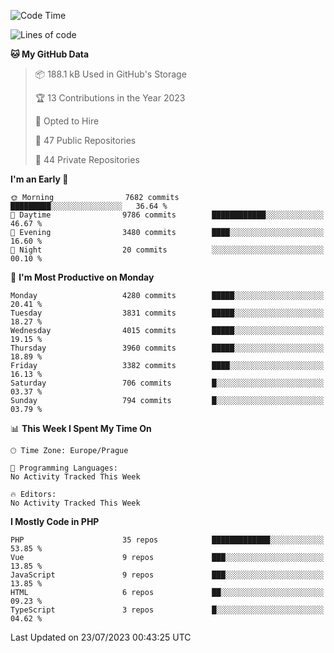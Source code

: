 <!--START_SECTION:waka-->
![Code Time](http://img.shields.io/badge/Code%20Time-1%2C583%20hrs%2058%20mins-blue)

![Lines of code](https://img.shields.io/badge/From%20Hello%20World%20I%27ve%20Written-6.8%20million%20lines%20of%20code-blue)

**🐱 My GitHub Data** 

> 📦 188.1 kB Used in GitHub's Storage 
 > 
> 🏆 13 Contributions in the Year 2023
 > 
> 💼 Opted to Hire
 > 
> 📜 47 Public Repositories 
 > 
> 🔑 44 Private Repositories 
 > 
**I'm an Early 🐤** 

```text
🌞 Morning                7682 commits        █████████░░░░░░░░░░░░░░░░   36.64 % 
🌆 Daytime                9786 commits        ████████████░░░░░░░░░░░░░   46.67 % 
🌃 Evening                3480 commits        ████░░░░░░░░░░░░░░░░░░░░░   16.60 % 
🌙 Night                  20 commits          ░░░░░░░░░░░░░░░░░░░░░░░░░   00.10 % 
```
📅 **I'm Most Productive on Monday** 

```text
Monday                   4280 commits        █████░░░░░░░░░░░░░░░░░░░░   20.41 % 
Tuesday                  3831 commits        █████░░░░░░░░░░░░░░░░░░░░   18.27 % 
Wednesday                4015 commits        █████░░░░░░░░░░░░░░░░░░░░   19.15 % 
Thursday                 3960 commits        █████░░░░░░░░░░░░░░░░░░░░   18.89 % 
Friday                   3382 commits        ████░░░░░░░░░░░░░░░░░░░░░   16.13 % 
Saturday                 706 commits         █░░░░░░░░░░░░░░░░░░░░░░░░   03.37 % 
Sunday                   794 commits         █░░░░░░░░░░░░░░░░░░░░░░░░   03.79 % 
```


📊 **This Week I Spent My Time On** 

```text
🕑︎ Time Zone: Europe/Prague

💬 Programming Languages: 
No Activity Tracked This Week

🔥 Editors: 
No Activity Tracked This Week
```

**I Mostly Code in PHP** 

```text
PHP                      35 repos            █████████████░░░░░░░░░░░░   53.85 % 
Vue                      9 repos             ███░░░░░░░░░░░░░░░░░░░░░░   13.85 % 
JavaScript               9 repos             ███░░░░░░░░░░░░░░░░░░░░░░   13.85 % 
HTML                     6 repos             ██░░░░░░░░░░░░░░░░░░░░░░░   09.23 % 
TypeScript               3 repos             █░░░░░░░░░░░░░░░░░░░░░░░░   04.62 % 
```




 Last Updated on 23/07/2023 00:43:25 UTC
<!--END_SECTION:waka-->
<!--
**AlexKratky/AlexKratky** is a ✨ _special_ ✨ repository because its `README.md` (this file) appears on your GitHub profile.

Here are some ideas to get you started:

- 🔭 I’m currently working on ...
- 🌱 I’m currently learning ...
- 👯 I’m looking to collaborate on ...
- 🤔 I’m looking for help with ...
- 💬 Ask me about ...
- 📫 How to reach me: ...
- 😄 Pronouns: ...
- ⚡ Fun fact: ...
-->
